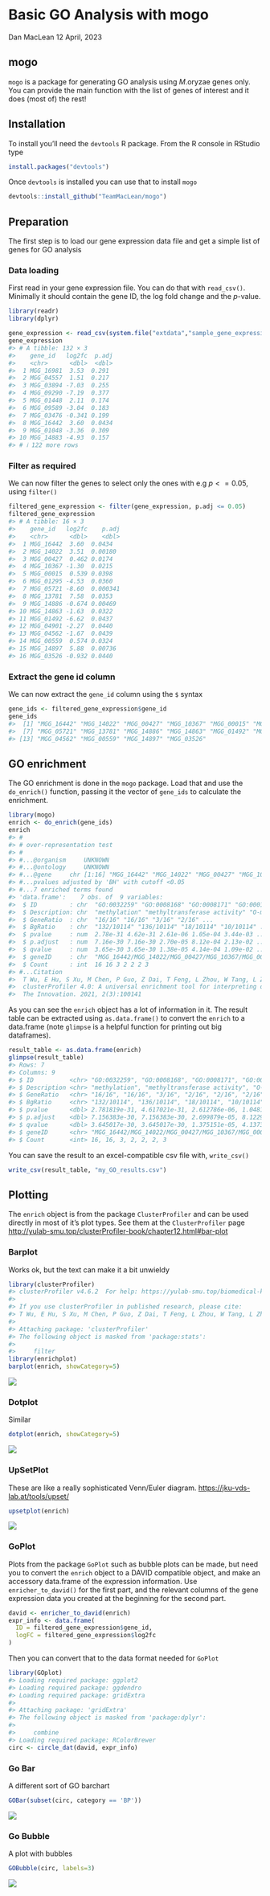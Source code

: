 Basic GO Analysis with mogo
================
Dan MacLean
12 April, 2023

## mogo

`mogo` is a package for generating GO analysis using *M*.oryzae genes
only. You can provide the main function with the list of genes of
interest and it does (most of) the rest!

## Installation

To install you’ll need the `devtools` R package. From the R console in
RStudio type

``` r
install.packages("devtools")
```

Once `devtools` is installed you can use that to install `mogo`

``` r
devtools::install_github("TeamMacLean/mogo")
```

## Preparation

The first step is to load our gene expression data file and get a simple
list of genes for GO analysis

### Data loading

First read in your gene expression file. You can do that with
`read_csv()`. Minimally it should contain the gene ID, the log fold
change and the $p$-value.

``` r
library(readr)
library(dplyr)

gene_expression <- read_csv(system.file("extdata","sample_gene_expression.csv", package="mogo"))
gene_expression
#> # A tibble: 132 × 3
#>    gene_id   log2fc  p.adj
#>    <chr>      <dbl>  <dbl>
#>  1 MGG_16981  3.53  0.291 
#>  2 MGG_04557  1.51  0.217 
#>  3 MGG_03894 -7.03  0.255 
#>  4 MGG_09290 -7.19  0.377 
#>  5 MGG_01448  2.11  0.174 
#>  6 MGG_09589 -3.04  0.183 
#>  7 MGG_03476 -0.341 0.199 
#>  8 MGG_16442  3.60  0.0434
#>  9 MGG_01048 -3.36  0.309 
#> 10 MGG_14883 -4.93  0.157 
#> # ℹ 122 more rows
```

### Filter as required

We can now filter the genes to select only the ones with e.g
$p <= 0.05$, using `filter()`

``` r
filtered_gene_expression <- filter(gene_expression, p.adj <= 0.05)
filtered_gene_expression
#> # A tibble: 16 × 3
#>    gene_id   log2fc    p.adj
#>    <chr>      <dbl>    <dbl>
#>  1 MGG_16442  3.60  0.0434  
#>  2 MGG_14022  3.51  0.00180 
#>  3 MGG_00427  0.462 0.0174  
#>  4 MGG_10367 -1.30  0.0215  
#>  5 MGG_00015  0.539 0.0398  
#>  6 MGG_01295 -4.53  0.0360  
#>  7 MGG_05721 -8.60  0.000341
#>  8 MGG_13781  7.58  0.0353  
#>  9 MGG_14886 -0.674 0.00469 
#> 10 MGG_14863 -1.63  0.0322  
#> 11 MGG_01492 -6.62  0.0437  
#> 12 MGG_04901 -2.27  0.0440  
#> 13 MGG_04562 -1.67  0.0439  
#> 14 MGG_00559  0.574 0.0324  
#> 15 MGG_14897  5.88  0.00736 
#> 16 MGG_03526 -0.932 0.0440
```

### Extract the gene id column

We can now extract the `gene_id` column using the `$` syntax

``` r
gene_ids <- filtered_gene_expression$gene_id
gene_ids
#>  [1] "MGG_16442" "MGG_14022" "MGG_00427" "MGG_10367" "MGG_00015" "MGG_01295"
#>  [7] "MGG_05721" "MGG_13781" "MGG_14886" "MGG_14863" "MGG_01492" "MGG_04901"
#> [13] "MGG_04562" "MGG_00559" "MGG_14897" "MGG_03526"
```

## GO enrichment

The GO enrichment is done in the `mogo` package. Load that and use the
`do_enrich()` function, passing it the vector of `gene_ids` to calculate
the enrichment.

``` r
library(mogo)
enrich <- do_enrich(gene_ids)
enrich
#> #
#> # over-representation test
#> #
#> #...@organism     UNKNOWN 
#> #...@ontology     UNKNOWN 
#> #...@gene     chr [1:16] "MGG_16442" "MGG_14022" "MGG_00427" "MGG_10367" "MGG_00015" ...
#> #...pvalues adjusted by 'BH' with cutoff <0.05 
#> #...7 enriched terms found
#> 'data.frame':    7 obs. of  9 variables:
#>  $ ID         : chr  "GO:0032259" "GO:0008168" "GO:0008171" "GO:0001510" ...
#>  $ Description: chr  "methylation" "methyltransferase activity" "O-methyltransferase activity" "RNA methylation" ...
#>  $ GeneRatio  : chr  "16/16" "16/16" "3/16" "2/16" ...
#>  $ BgRatio    : chr  "132/10114" "136/10114" "18/10114" "10/10114" ...
#>  $ pvalue     : num  2.78e-31 4.62e-31 2.61e-06 1.05e-04 3.44e-03 ...
#>  $ p.adjust   : num  7.16e-30 7.16e-30 2.70e-05 8.12e-04 2.13e-02 ...
#>  $ qvalue     : num  3.65e-30 3.65e-30 1.38e-05 4.14e-04 1.09e-02 ...
#>  $ geneID     : chr  "MGG_16442/MGG_14022/MGG_00427/MGG_10367/MGG_00015/MGG_01295/MGG_05721/MGG_13781/MGG_14886/MGG_14863/MGG_01492/M"| __truncated__ "MGG_16442/MGG_14022/MGG_00427/MGG_10367/MGG_00015/MGG_01295/MGG_05721/MGG_13781/MGG_14886/MGG_14863/MGG_01492/M"| __truncated__ "MGG_14022/MGG_00427/MGG_00015" "MGG_05721/MGG_00559" ...
#>  $ Count      : int  16 16 3 2 2 2 3
#> #...Citation
#>  T Wu, E Hu, S Xu, M Chen, P Guo, Z Dai, T Feng, L Zhou, W Tang, L Zhan, X Fu, S Liu, X Bo, and G Yu.
#>  clusterProfiler 4.0: A universal enrichment tool for interpreting omics data.
#>  The Innovation. 2021, 2(3):100141
```

As you can see the `enrich` object has a lot of information in it. The
result table can be extracted using `as.data.frame()` to convert the
`enrich` to a data.frame (note `glimpse` is a helpful function for
printing out big dataframes).

``` r
result_table <- as.data.frame(enrich)
glimpse(result_table)
#> Rows: 7
#> Columns: 9
#> $ ID          <chr> "GO:0032259", "GO:0008168", "GO:0008171", "GO:0001510", "G…
#> $ Description <chr> "methylation", "methyltransferase activity", "O-methyltran…
#> $ GeneRatio   <chr> "16/16", "16/16", "3/16", "2/16", "2/16", "2/16", "3/16"
#> $ BgRatio     <chr> "132/10114", "136/10114", "18/10114", "10/10114", "56/1011…
#> $ pvalue      <dbl> 2.781819e-31, 4.617021e-31, 2.612786e-06, 1.048125e-04, 3.…
#> $ p.adjust    <dbl> 7.156383e-30, 7.156383e-30, 2.699879e-05, 8.122967e-04, 2.…
#> $ qvalue      <dbl> 3.645017e-30, 3.645017e-30, 1.375151e-05, 4.137334e-04, 1.…
#> $ geneID      <chr> "MGG_16442/MGG_14022/MGG_00427/MGG_10367/MGG_00015/MGG_012…
#> $ Count       <int> 16, 16, 3, 2, 2, 2, 3
```

You can save the result to an excel-compatible csv file with,
`write_csv()`

``` r
write_csv(result_table, "my_GO_results.csv")
```

## Plotting

The `enrich` object is from the package `ClusterProfiler` and can be
used directly in most of it’s plot types. See them at the
`ClusterProfiler` page
<http://yulab-smu.top/clusterProfiler-book/chapter12.html#bar-plot>

### Barplot

Works ok, but the text can make it a bit unwieldy

``` r
library(clusterProfiler)
#> clusterProfiler v4.6.2  For help: https://yulab-smu.top/biomedical-knowledge-mining-book/
#> 
#> If you use clusterProfiler in published research, please cite:
#> T Wu, E Hu, S Xu, M Chen, P Guo, Z Dai, T Feng, L Zhou, W Tang, L Zhan, X Fu, S Liu, X Bo, and G Yu. clusterProfiler 4.0: A universal enrichment tool for interpreting omics data. The Innovation. 2021, 2(3):100141
#> 
#> Attaching package: 'clusterProfiler'
#> The following object is masked from 'package:stats':
#> 
#>     filter
library(enrichplot)
barplot(enrich, showCategory=5)
```

![](README_files/figure-gfm/unnamed-chunk-9-1.png)<!-- -->

### Dotplot

Similar

``` r
dotplot(enrich, showCategory=5)
```

![](README_files/figure-gfm/unnamed-chunk-10-1.png)<!-- -->

### UpSetPlot

These are like a really sophisticated Venn/Euler diagram.
<https://jku-vds-lab.at/tools/upset/>

``` r
upsetplot(enrich)
```

![](README_files/figure-gfm/unnamed-chunk-11-1.png)<!-- -->

### GoPlot

Plots from the package `GoPlot` such as bubble plots can be made, but
need you to convert the `enrich` object to a DAVID compatible object,
and make an accessory data.frame of the expression information. Use
`enricher_to_david()` for the first part, and the relevant columns of
the gene expression data you created at the beginning for the second
part.

``` r
david <- enricher_to_david(enrich)
expr_info <- data.frame(
  ID = filtered_gene_expression$gene_id,
  logFC = filtered_gene_expression$log2fc
)
```

Then you can convert that to the data format needed for `GoPlot`

``` r
library(GOplot)
#> Loading required package: ggplot2
#> Loading required package: ggdendro
#> Loading required package: gridExtra
#> 
#> Attaching package: 'gridExtra'
#> The following object is masked from 'package:dplyr':
#> 
#>     combine
#> Loading required package: RColorBrewer
circ <- circle_dat(david, expr_info)
```

### Go Bar

A different sort of GO barchart

``` r
GOBar(subset(circ, category == 'BP'))
```

![](README_files/figure-gfm/unnamed-chunk-14-1.png)<!-- -->

### Go Bubble

A plot with bubbles

``` r
GOBubble(circ, labels=3)
```

![](README_files/figure-gfm/unnamed-chunk-15-1.png)<!-- -->
